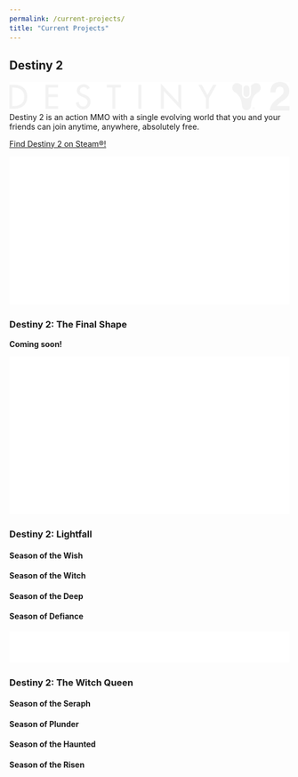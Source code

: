 ```yaml
---
permalink: /current-projects/
title: "Current Projects"
---
```

## Destiny 2  
![The Destiny 2 logo](/assets/images/destiny-2/destiny2_logo_en_light-2.png "Destiny 2")  
Destiny 2 is an action MMO with a single evolving world that you and your friends can join anytime, anywhere, absolutely free. 

<i class="fab fa-steam"></i> [Find Destiny 2 on Steam&reg;!](https://store.steampowered.com/app/1085660/Destiny_2/)

![The Destiny 2 The Final Shape logo](/assets/images/destiny-2/tfs/d2_TFS_logo_LOC_horizontal_en-EN.png "Destiny 2: The Final Shape")

### Destiny 2: The Final Shape
**Coming soon!**

![The Destiny 2 Lightfall logo](/assets/images/destiny-2/lightfall/d2_lightfall_logo_LOC_EN.png "Destiny 2: Lightfall")

### Destiny 2: Lightfall
#### Season of the Wish

#### Season of the Witch

#### Season of the Deep

#### Season of Defiance

![The Destiny 2 The Witch Queen logo](/assets/images/destiny-2/twq/lp_the_witch_queen_logo_horizontal_LOCs_EN-2.png "Destiny 2: The Witch Queen")

### Destiny 2: The Witch Queen
#### Season of the Seraph

#### Season of Plunder

#### Season of the Haunted

#### Season of the Risen